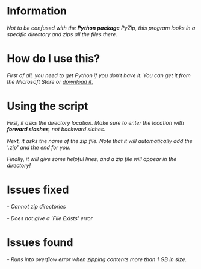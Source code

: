 # Information
*Not to be confused with the __Python package__ PyZip, this program looks
in a specific directory and zips all the files there.*

# How do I use this?
*First of all, you need to get Python if you don't have it.
You can get it from the Microsoft Store or [download it.](https://python.org)*

# Using the script

*First, it asks the directory location. Make sure to enter
the location with __forward slashes__, not backward slahes.*

*Next, it asks the name of the zip file. Note that it will
automatically add the '.zip' and the end for you.*

*Finally, it will give some helpful lines, and a zip file
will appear in the directory!*

# Issues fixed
*- Cannot zip directories*

*- Does not give a 'File Exists' error*

# Issues found
*- Runs into overflow error when zipping contents more than 1 GB in size.*
